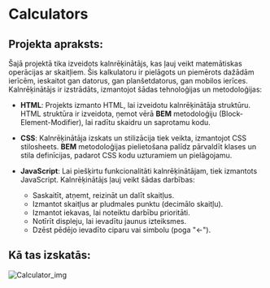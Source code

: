 # Calculators

## Projekta apraksts:
Šajā projektā tika izveidots kalnrēķinātājs, kas ļauj veikt matemātiskas operācijas ar skaitļiem. Šis kalkulatoru ir pielāgots un piemērots dažādām ierīcēm, ieskaitot gan datorus, gan planšetdatorus, gan mobilos ierīces. Kalnrēķinātājs ir izstrādāts, izmantojot šādas tehnoloģijas un metodoloģijas:

+ **HTML**: Projekts izmanto HTML, lai izveidotu kalnrēķinātāja struktūru. HTML struktūra ir izveidota, ņemot vērā **BEM** metodoloģiju (Block-Element-Modifier), lai radītu skaidru un saprotamu kodu.

+ **CSS**: Kalnrēķinātāja izskats un stilizācija tiek veikta, izmantojot CSS stilosheets. **BEM** metodoloģijas pielietošana palīdz pārvaldīt klases un stila definīcijas, padarot CSS kodu uzturamiem un pielāgojamu.

+ **JavaScript**: Lai piešķirtu funkcionalitāti kalnrēķinātājam, tiek izmantots JavaScript. Kalnrēķinātājs ļauj veikt šādas darbības:
    + Saskaitīt, atņemt, reizināt un dalīt skaitļus.
    + Izmantot skaitļus ar pludmales punktu (decimālo skaitļu).
    + Izmantot iekavas, lai noteiktu darbību prioritāti.
    + Notīrīt displeju, lai ievadītu jaunus izteiksmes.
    + Dzēst pēdējo ievadīto ciparu vai simbolu (poga "←").

## Kā tas izskatās:

![Calculator_img](https://github.com/ArtursBubovics/Calculator/assets/70743839/633ebcc3-e0e1-4f1f-9736-3d710f91fd37)
